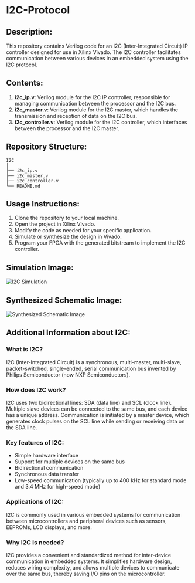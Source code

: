 # I2C-Protocol 


## Description:
This repository contains Verilog code for an I2C (Inter-Integrated Circuit) IP controller designed for use in Xilinx Vivado. The I2C controller facilitates communication between various devices in an embedded system using the I2C protocol.

## Contents:
1. **i2c_ip.v**: Verilog module for the I2C IP controller, responsible for managing communication between the processor and the I2C bus.
2. **i2c_master.v**: Verilog module for the I2C master, which handles the transmission and reception of data on the I2C bus.
3. **i2c_controller.v**: Verilog module for the I2C controller, which interfaces between the processor and the I2C master.



## Repository Structure:


```
I2C
│
├── i2c_ip.v
├── i2c_master.v
├── i2c_controller.v
└── README.md
```


## Usage Instructions:
1. Clone the repository to your local machine.
2. Open the project in Xilinx Vivado.
3. Modify the code as needed for your specific application.
4. Simulate or synthesize the design in Vivado.
5. Program your FPGA with the generated bitstream to implement the I2C controller.




## Simulation Image:
![I2C Simulation](https://github.com/Nilesh002/I2C-Protocol/assets/105161049/c178848e-21ad-4697-9e77-4db739d703de)


## Synthesized Schematic Image:
![Synthesized Schematic Image](synthesized_schematic.png)





## Additional Information about I2C:
### What is I2C?
I2C (Inter-Integrated Circuit) is a synchronous, multi-master, multi-slave, packet-switched, single-ended, serial communication bus invented by Philips Semiconductor (now NXP Semiconductors).

### How does I2C work?
I2C uses two bidirectional lines: SDA (data line) and SCL (clock line). Multiple slave devices can be connected to the same bus, and each device has a unique address. Communication is initiated by a master device, which generates clock pulses on the SCL line while sending or receiving data on the SDA line.

### Key features of I2C:
- Simple hardware interface
- Support for multiple devices on the same bus
- Bidirectional communication
- Synchronous data transfer
- Low-speed communication (typically up to 400 kHz for standard mode and 3.4 MHz for high-speed mode)

### Applications of I2C:
I2C is commonly used in various embedded systems for communication between microcontrollers and peripheral devices such as sensors, EEPROMs, LCD displays, and more.

### Why I2C is needed?
I2C provides a convenient and standardized method for inter-device communication in embedded systems. It simplifies hardware design, reduces wiring complexity, and allows multiple devices to communicate over the same bus, thereby saving I/O pins on the microcontroller.




